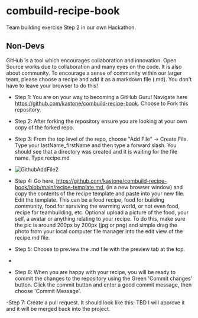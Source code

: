 # combuild-recipe-book
Team building exercise Step 2 in our own Hackathon.

## Non-Devs

GitHub is a tool which encourages collaboration and innovation. Open Source works due to collaboration and many eyes on the code. It is also about community. To encourage a sense of community within our larger team, please choose a recipe and add it as a markdown file (.md). You don't have to leave your  browser to do this!

- Step 1: You are on your way to becoming a GitHub Guru! Navigate here https://github.com/kastone/combuild-recipe-book. Choose to Fork this repository.
  
- Step 2: After forking the repository ensure you are looking at your own copy of the forked repo. 
  
- Step 3: From the top level of the repo, choose "Add File" -> Create File. Type your lastName_firstName and then type a forward slash. You should see that a directory was created and it is waiting for the file name. Type recipe.md
- ![GithubAddFile2](https://github.com/kastone/combuild-recipe-book/assets/2530576/37b0bbb6-f6c2-4f65-b07a-ec79b7560c8b)


- Step 4: Go here, https://github.com/kastone/combuild-recipe-book/blob/main/recipe-template.md,  (in a new browser window) and copy the contents of the recipe template and paste into your new file.
Edit the template. This can be a food recipe, food for building community, food for surviving the warming world, or not even food, recipe for teambuilding, etc. 
Optional upload a picture of the food, your self, a avatar or anything relating to your recipe. To do this, make sure the pic is around 200px by 200px (jpg or png) and simple drag the photo from your local computer file manager into the edit view of the recipe.md file.

- Step 5: Choose to preview the .md file with the preview tab at the top.
- 
- Step 6: When you are happy with your recipe, you will be ready to commit the changes to the repository using the Green 'Commit changes' button. Click the commit button and enter a good commit message, then choose 'Commit Message'.

-Step 7: Create a pull request. It should look like this: TBD
I will approve it and it will be merged back into the project.

